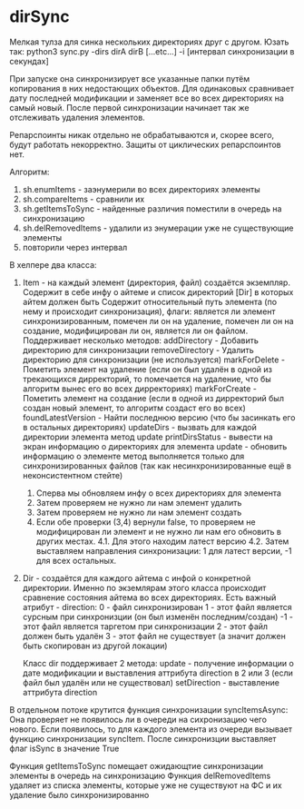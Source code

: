 # dirSync

Мелкая тулза для синка нескольких директориях друг с другом. Юзать так:
python3 sync.py -dirs dirA dirB [...etc...] -i  [интервал синхронизации в секундах]

При запуске она синхронизирует все указанные папки путём копирования в них недостающих объектов. 
Для одинаковых сравнивает дату последней модификации и заменяет все во всех директориях на самый новый.
После первой синхронизации начинает так же отслеживать удаления элементов.

Репарспоинты никак отдельно не обрабатываются и, скорее всего, будут работать некорректно. Защиты от циклических репарспоинтов нет.

Алгоритм:
1. sh.enumItems - заэнумерили во всех директориях элементы
2. sh.compareItems - сравнили их
3. sh.getItemsToSync - найденные различия поместили в очередь на синхронизацию
4. sh.delRemovedItems - удалили из энумерации уже не существующие элементы
5. повторили через интервал

В хелпере два класса:
1. Item - на каждый элемент (директория, файл) создаётся экземпляр. Содержит в себе инфу о айтеме и список директорий [Dir] в которых айтем должен быть
  Содержит относительный путь элемента (по нему и происходит синхронизация), флаги: является ли элемент синхронизированным, помечен ли он на удаление, помечен ли он на создание, модифицирован ли он, является ли он файлом.
  Поддерживает несколько методов:
    addDirectory - Добавить директорию для синхронизации
    removeDirectory - Удалить директорию для синхронизации (не используется)
    markForDelete - Пометить элемент на удаление (если он был удалён в одной из трекающихся дирректорий, то помечается на удаление, что бы алгоритм вынес его во всех дирректориях)
    markForCreate - Пометить элемент на создание (если в одной из дирректорий был создан новый элемент, то алгоритм создаст его во всех)
    foundLatestVersion - Найти последнюю версию (что бы засинкать его в остальных директориях)
    updateDirs - вызвать для каждой директории элемента метод update 
    printDirsStatus - вывести на экран информацию о директориях для элемента
    update - обновить информацию о элементе
      метод выполняется только для синхронизированных файлов (так как несинхронизированные ещё в неконсистентном стейте)
      1. Сперва мы обновляем инфу о всех директориях для элемента
      2. Затем проверяем не нужно ли нам элемент удалить
      3. Затем проверяем не нужно ли нам элемент создать
      4. Если обе проверки (3,4) вернули false, то проверяем не модифицирован ли элемент и не нужно ли нам его обновить в других местах. 
        4.1. Для этого находим латест версию
        4.2. Затем выставляем направления синхронизации: 1 для латест версии, -1 для всех остальных.
        
2. Dir - создаётся для каждого айтема с инфой о конкретной директории. Именно по экземлярам этого класса происходит сравнение состояния айтема во всех директориях.
  Есть важный атрибут - direction:
    0 - файл синхронизирован
    1 - этот файл является сурсным при синхронизции (он был изменён последним/создан)
    -1 - этот файл является таргетом при синхронизации
    2 - этот файл должен быть удалён
    3 - этот файл не существует (а значит должен быть скопирован из другой локации)

   Класс dir поддерживает 2 метода:
    update - получение информации о дате модификации и выставления аттрибута direction в 2 или 3 (если файл был удалён или не существовал)
    setDirection - выставление аттрибута direction
 
В отдельном потоке крутится функция синхронизации syncItemsAsync:
  Она проверяет не появилось ли в очереди на сихронизацию чего нового. Если появилось, то для каждого элемента из очереди вызывает функцию синхронизации syncItem. После синхронизции выставляет флаг isSync в значение True
  
Функция getItemsToSync помещает ожидающтие синхронизации элементы в очередь на синхронизацию
Функция delRemovedItems удаляет из списка элементы, которые уже не существуют на ФС и их удаление было синхронизированно
